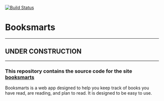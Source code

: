 [![Build Status](https://travis-ci.org/TaylorBeeston/booksmarts.svg?branch=master)](https://travis-ci.org/TaylorBeeston/booksmarts)

# Booksmarts

---
## UNDER CONSTRUCTION
---

### This repository contains the source code for the site [booksmarts](booksmarts.herokuapp.com)

Booksmarts is a web app designed to help you keep track of books you have read, are reading, and plan to read. It is designed to be easy to use.
